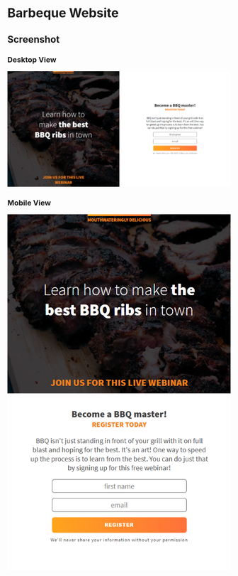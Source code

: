 # Barbeque Website

## Screenshot

### Desktop View
!["Screenshot of Main page"](https://github.com/ngunner15/bbq-splash-page/blob/main/docs/bbq-main.PNG?raw=true)
### Mobile View
!["Screenshot of Mobile page"](https://github.com/ngunner15/bbq-splash-page/blob/main/docs/bbq-main-mobile.PNG?raw=true)
